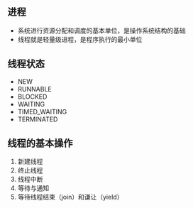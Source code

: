 ## 进程
* 系统进行资源分配和调度的基本单位，是操作系统结构的基础
* 线程就是轻量级进程，是程序执行的最小单位
## 线程状态
* NEW
* RUNNABLE
* BLOCKED
* WAITING
* TIMED_WAITING
* TERMINATED
## 线程的基本操作
1. 新建线程
2. 终止线程
3. 线程中断
4. 等待与通知
5. 等待线程结束（join）和谦让（yield）
